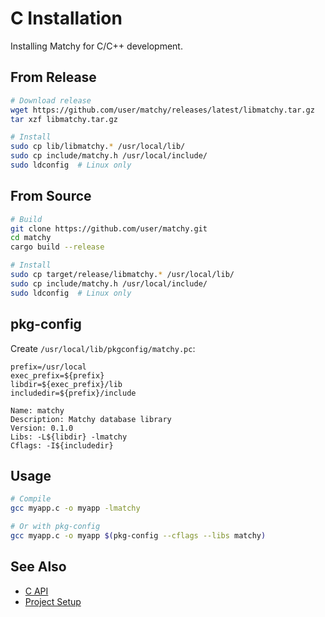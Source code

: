 # C Installation

Installing Matchy for C/C++ development.

## From Release

```bash
# Download release
wget https://github.com/user/matchy/releases/latest/libmatchy.tar.gz
tar xzf libmatchy.tar.gz

# Install
sudo cp lib/libmatchy.* /usr/local/lib/
sudo cp include/matchy.h /usr/local/include/
sudo ldconfig  # Linux only
```

## From Source

```bash
# Build
git clone https://github.com/user/matchy.git
cd matchy
cargo build --release

# Install
sudo cp target/release/libmatchy.* /usr/local/lib/
sudo cp include/matchy.h /usr/local/include/
sudo ldconfig  # Linux only
```

## pkg-config

Create `/usr/local/lib/pkgconfig/matchy.pc`:

```
prefix=/usr/local
exec_prefix=${prefix}
libdir=${exec_prefix}/lib
includedir=${prefix}/include

Name: matchy
Description: Matchy database library
Version: 0.1.0
Libs: -L${libdir} -lmatchy
Cflags: -I${includedir}
```

## Usage

```bash
# Compile
gcc myapp.c -o myapp -lmatchy

# Or with pkg-config
gcc myapp.c -o myapp $(pkg-config --cflags --libs matchy)
```

## See Also

- [C API](../user-guide/c-api.md)
- [Project Setup](project-setup.md)
